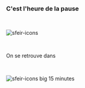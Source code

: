 <!-- .slide: class="bg-blur" -->

<br>

### C'est l'heure de la pause

<br>

![sfeir-icons](pause-circle)<!-- .element: style="--icon-size:300px; --icon-color:var(--light-grey);" -->

<br>

On se retrouve dans

<!-- .element: class="center" -->
<br>

![sfeir-icons big](clock)<!-- .element: style="--icon-color:var(--light-grey);" --> 15 minutes